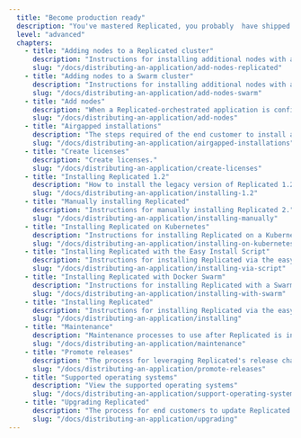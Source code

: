 ```yaml
---
  title: "Become production ready"
  description: "You've mastered Replicated, you probably  have shipped multiple applications and are familiar with some of our more advanced features."
  level: "advanced"
  chapters: 
    - title: "Adding nodes to a Replicated cluster"
      description: "Instructions for installing additional nodes with a Replicated cluster."
      slug: "/docs/distributing-an-application/add-nodes-replicated"
    - title: "Adding nodes to a Swarm cluster"
      description: "Instructions for installing additional nodes with a Swarm cluster."
      slug: "/docs/distributing-an-application/add-nodes-swarm"
    - title: "Add nodes"
      description: "When a Replicated-orchestrated application is configured with a clustering strategy, additional nodes can be installed on remote instances to take part in the cluster."
      slug: "/docs/distributing-an-application/add-nodes"
    - title: "Airgapped installations"
      description: "The steps required of the end customer to install a Replicated application into an air gapped environment."
      slug: "/docs/distributing-an-application/airgapped-installations"
    - title: "Create licenses"
      description: "Create licenses."
      slug: "/docs/distributing-an-application/create-licenses"
    - title: "Installing Replicated 1.2"
      description: "How to install the legacy version of Replicated 1.2 via Deb and Yum packages."
      slug: "/docs/distributing-an-application/installing-1.2"
    - title: "Manually installing Replicated"
      description: "Instructions for manually installing Replicated 2."
      slug: "/docs/distributing-an-application/installing-manually"
    - title: "Installing Replicated on Kubernetes"
      description: "Instructions for installing Replicated on a Kubernetes cluster."
      slug: "/docs/distributing-an-application/installing-on-kubernetes"
    - title: "Installing Replicated with the Easy Install Script"
      description: "Instructions for installing Replicated via the easy install script."
      slug: "/docs/distributing-an-application/installing-via-script"
    - title: "Installing Replicated with Docker Swarm"
      description: "Instructions for installing Replicated with a Swarm cluster."
      slug: "/docs/distributing-an-application/installing-with-swarm"
    - title: "Installing Replicated"
      description: "Instructions for installing Replicated via the easy install script, manually or behind a proxy. Also includes instructions for uninstalling Replicated."
      slug: "/docs/distributing-an-application/installing"
    - title: "Maintenance"
      description: "Maintenance processes to use after Replicated is installed."
      slug: "/docs/distributing-an-application/maintenance"
    - title: "Promote releases"
      description: "The process for leveraging Replicated's release channel management functionality to stage versions and deliver updates to customers."
      slug: "/docs/distributing-an-application/promote-releases"
    - title: "Supported operating systems"
      description: "View the supported operating systems"
      slug: "/docs/distributing-an-application/support-operating-systems"
    - title: "Upgrading Replicated"
      description: "The process for end customers to update Replicated services to access the latest improvements to the underlying system since their installation."
      slug: "/docs/distributing-an-application/upgrading"
---
```

